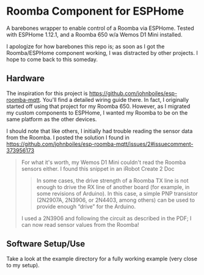 # Roomba Component for ESPHome

A barebones wrapper to enable control of a Roomba via ESPHome.
Tested with ESPHome 1.12.1, and a Roomba 650 w/a Wemos D1 Mini installed.

I apologize for how barebones this repo is; as soon as I got the Roomba/ESPHome component working, I was distracted by other projects. I hope to come back to this someday.

## Hardware

The inspiration for this project is https://github.com/johnboiles/esp-roomba-mqtt. You'll find a detailed wiring guide there. In fact, I originally started off using that project for my Roomba 650. However, as I migrated my custom components to ESPHome, I wanted my Roomba to be on the same platform as the other devices. 

I should note that like others, I initially had trouble reading the sensor data from the Roomba. I posted the solution I found in https://github.com/johnboiles/esp-roomba-mqtt/issues/2#issuecomment-373956173

> For what it's worth, my Wemos D1 Mini couldn't read the Roomba sensors either. I found this snippet in an iRobot Create 2 Doc
>
>> In some cases, the drive strength of a Roomba TX line is not enough to drive the RX line of another board (for example, in some revisions of Arduino). In this case, a simple PNP transistor (2N2907A, 2N3906, or 2N4403, among others) can be used to provide enough “drive” for the Arduino.
> 
> I used a 2N3906 and following the circuit as described in the PDF; I can now read sensor values from the Roomba!

## Software Setup/Use

Take a look at the example directory for a fully working example (very close to my setup).
